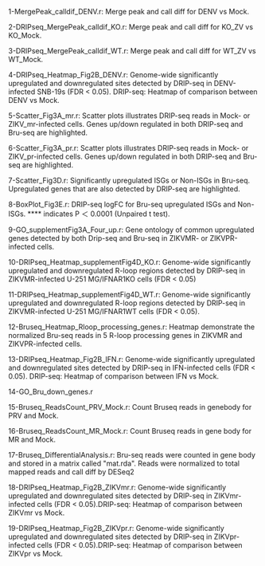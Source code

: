 1-MergePeak_calldif_DENV.r: Merge peak and call diff for DENV vs Mock.

2-DRIPseq_MergePeak_calldif_KO.r: Merge peak and call diff for KO_ZV vs KO_Mock.

3-DRIPseq_MergePeak_calldif_WT.r: Merge peak and call diff for WT_ZV vs WT_Mock.

4-DRIPseq_Heatmap_Fig2B_DENV.r: Genome-wide significantly upregulated and downregulated sites detected by DRIP-seq in DENV-infected SNB-19s (FDR < 0.05). DRIP-seq: Heatmap of comparison between DENV vs Mock. 

5-Scatter_Fig3A_mr.r: Scatter plots illustrates DRIP-seq reads in Mock- or ZIKV_mr-infected cells. Genes up/down regulated in both DRIP-seq and Bru-seq are highlighted.

6-Scatter_Fig3A_pr.r: Scatter plots illustrates DRIP-seq reads in Mock- or ZIKV_pr-infected cells. Genes up/down regulated in both DRIP-seq and Bru-seq are highlighted.

7-Scatter_Fig3D.r: Significantly upregulated ISGs or Non-ISGs in Bru-seq. Upregulated genes that are also detected by DRIP-seq are highlighted.

8-BoxPlot_Fig3E.r: DRIP-seq logFC for Bru-seq upregulated ISGs and Non-ISGs. **** indicates P ＜ 0.0001 (Unpaired t test).

9-GO_supplementFig3A_Four_up.r: Gene ontology of common upregulated genes detected by both Drip-seq and Bru-seq in ZIKVMR- or ZIKVPR-infected cells.

10-DRIPseq_Heatmap_supplementFig4D_KO.r: Genome-wide significantly upregulated and downregulated R-loop regions detected by DRIP-seq in ZIKVMR-infected U-251 MG/IFNAR1KO cells (FDR < 0.05)

11-DRIPseq_Heatmap_supplementFig4D_WT.r: Genome-wide significantly upregulated and downregulated R-loop regions detected by DRIP-seq in ZIKVMR-infected U-251 MG/IFNAR1WT cells (FDR < 0.05).

12-Bruseq_Heatmap_Rloop_processing_genes.r: Heatmap demonstrate the normalized Bru-seq reads in 5 R-loop processing genes in ZIKVMR and ZIKVPR-infected cells.

13-DRIPseq_Heatmap_Fig2B_IFN.r: Genome-wide significantly upregulated and downregulated sites detected by DRIP-seq in IFN-infected cells (FDR < 0.05). DRIP-seq: Heatmap of comparison between IFN vs Mock. 

14-GO_Bru_down_genes.r

15-Bruseq_ReadsCount_PRV_Mock.r: Count Bruseq reads in genebody for PRV and Mock.

16-Bruseq_ReadsCount_MR_Mock.r: Count Bruseq reads in gene body for MR and Mock.

17-Bruseq_DifferentialAnalysis.r: Bru-seq reads were counted in gene body and stored in a matrix called "mat.rda". Reads were normalized to total mapped reads and call diff by DESeq2

18-DRIPseq_Heatmap_Fig2B_ZIKVmr.r: Genome-wide significantly upregulated and downregulated sites detected by DRIP-seq in ZIKVmr-infected cells (FDR < 0.05).DRIP-seq: Heatmap of comparison between ZIKVmr vs Mock.

19-DRIPseq_Heatmap_Fig2B_ZIKVpr.r: Genome-wide significantly upregulated and downregulated sites detected by DRIP-seq in ZIKVpr-infected cells (FDR < 0.05).DRIP-seq: Heatmap of comparison between ZIKVpr vs Mock.
